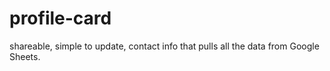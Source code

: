 # profile-card
shareable, simple to update, contact info that pulls all the data from Google Sheets.
